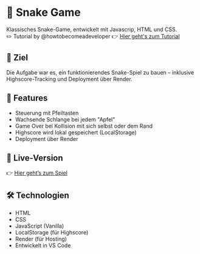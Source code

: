 # 🐍 Snake Game

Klassisches Snake-Game, entwickelt mit Javascrip, HTML und CSS.  
✏️ Tutorial by @howtobecomeadeveloper 👉 [Hier geht's zum Tutorial](https://www.youtube.com/watch?v=uyhzCBEGaBY&t=5432s)

## 🎯 Ziel

Die Aufgabe war es, ein funktionierendes Snake-Spiel zu bauen – inklusive Highscore-Tracking und Deployment über Render.

## 🔧 Features

- Steuerung mit Pfeiltasten  
- Wachsende Schlange bei jedem "Apfel"  
- Game Over bei Kollision mit sich selbst oder dem Rand  
- Highscore wird lokal gespeichert (LocalStorage)  
- Deployment über Render

## 🚀 Live-Version

👉 [Hier geht’s zum Spiel]([https://dein-link.render.com](https://snake-game-0pau.onrender.com/))

## 🛠️ Technologien

- HTML  
- CSS  
- JavaScript (Vanilla)  
- LocalStorage (für Highscore)  
- Render (für Hosting)  
- Entwickelt in VS Code
